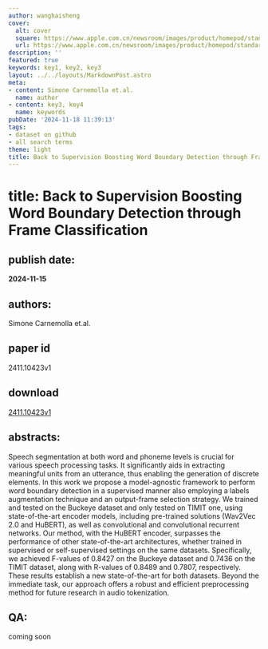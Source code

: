 ```yaml
---
author: wanghaisheng
cover:
  alt: cover
  square: https://www.apple.com.cn/newsroom/images/product/homepod/standard/Apple-HomePod-hero-230118_big.jpg.large_2x.jpg
  url: https://www.apple.com.cn/newsroom/images/product/homepod/standard/Apple-HomePod-hero-230118_big.jpg.large_2x.jpg
description: ''
featured: true
keywords: key1, key2, key3
layout: ../../layouts/MarkdownPost.astro
meta:
- content: Simone Carnemolla et.al.
  name: author
- content: key3, key4
  name: keywords
pubDate: '2024-11-18 11:39:13'
tags:
- dataset on github
- all search terms
theme: light
title: Back to Supervision Boosting Word Boundary Detection through Frame Classification
---
```


# title: Back to Supervision Boosting Word Boundary Detection through Frame Classification 
## publish date: 
**2024-11-15** 
## authors: 
  Simone Carnemolla et.al. 
## paper id
2411.10423v1
## download
[2411.10423v1](http://arxiv.org/abs/2411.10423v1)
## abstracts:
Speech segmentation at both word and phoneme levels is crucial for various speech processing tasks. It significantly aids in extracting meaningful units from an utterance, thus enabling the generation of discrete elements. In this work we propose a model-agnostic framework to perform word boundary detection in a supervised manner also employing a labels augmentation technique and an output-frame selection strategy. We trained and tested on the Buckeye dataset and only tested on TIMIT one, using state-of-the-art encoder models, including pre-trained solutions (Wav2Vec 2.0 and HuBERT), as well as convolutional and convolutional recurrent networks. Our method, with the HuBERT encoder, surpasses the performance of other state-of-the-art architectures, whether trained in supervised or self-supervised settings on the same datasets. Specifically, we achieved F-values of 0.8427 on the Buckeye dataset and 0.7436 on the TIMIT dataset, along with R-values of 0.8489 and 0.7807, respectively. These results establish a new state-of-the-art for both datasets. Beyond the immediate task, our approach offers a robust and efficient preprocessing method for future research in audio tokenization.
## QA:
coming soon
